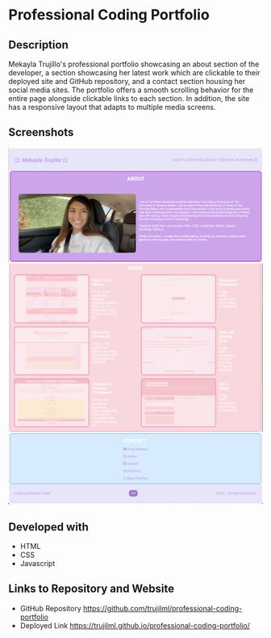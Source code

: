 # Professional Coding Portfolio

## Description
Mekayla Trujillo's professional portfolio showcasing an about section of the developer, a section showcasing her latest work which are clickable to their deployed site and GitHub repository, and a contact section housing her social media sites. The portfolio offers a smooth scrolling behavior for the entire page alongside clickable links to each section. In addition, the site has a responsive layout that adapts to multiple media screens.

## Screenshots
![Screenshot 1](./assets/resources/portfolio1.png)
![Screenshot 2](./assets/resources/portfolio2.png)
![Screenshot 3](./assets/resources/portfolio3.png)

## Developed with
* HTML
* CSS
* Javascript

## Links to Repository and Website
* GitHub Repository
https://github.com/trujilml/professional-coding-portfolio
* Deployed Link 
https://trujilml.github.io/professional-coding-portfolio/